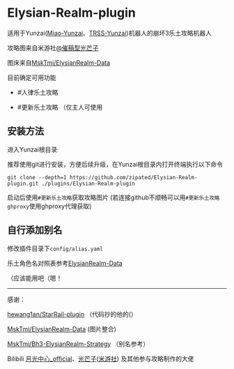# Elysian-Realm-plugin

适用于Yunzai([Miao-Yunzai](https://github.com/yoimiya-kokomi/Miao-Yunzai)、[TRSS-Yunzai](https://github.com/TimeRainStarSky/Yunzai))机器人的崩坏3乐土攻略机器人

攻略图来自米游社[@催稿型光芒子](https://www.miyoushe.com/bh3/accountCenter/postList?id=5625196)

图床来自[MskTmi/ElysianRealm-Data](https://github.com/MskTmi/ElysianRealm-Data)

目前确定可用功能

* #人律乐土攻略

* #更新乐土攻略 （仅主人可使用

## 安装方法

进入Yunzai根目录

推荐使用git进行安装，方便后续升级，在Yunzai根目录内打开终端执行以下命令

```shell
git clone --depth=1 https://github.com/zipated/Elysian-Realm-plugin.git ./plugins/Elysian-Realm-plugin
```

启动后使用```#更新乐土攻略```获取攻略图片 (若连接github不顺畅可以用```#更新乐土攻略ghproxy```使用ghproxy代理获取)

## 自行添加别名

修改插件目录下```config/alias.yaml```

乐土角色名对照表参考[ElysianRealm-Data](https://github.com/MskTmi/ElysianRealm-Data)

（应该能用吧（嗯！

--------------------------------------------

感谢：

[hewang1an/StarRail-plugin](https://github.com/hewang1an/StarRail-plugin) （代码抄的他的(）

[MskTmi/ElysianRealm-Data](https://github.com/MskTmi/ElysianRealm-Data) (图片整合)

[MskTmi/Bh3-ElysianRealm-Strategy](https://github.com/MskTmi/Bh3-ElysianRealm-Strategy) （别名参考）

Bilibili [月光中心_official](https://space.bilibili.com/25289147)、[光芒子](https://space.bilibili.com/4059724)([米游社](https://www.miyoushe.com/bh3/accountCenter/postList?id=5625196)) 及其他参与攻略制作的大佬